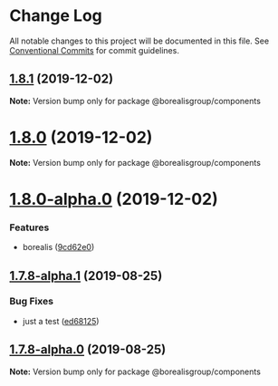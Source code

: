 # Change Log

All notable changes to this project will be documented in this file.
See [Conventional Commits](https://conventionalcommits.org) for commit guidelines.

## [1.8.1](https://github.com/borealisgroup/borealis/tree/master/packages/@borealisgroup/components/compare/@borealisgroup/components@1.8.0...@borealisgroup/components@1.8.1) (2019-12-02)

**Note:** Version bump only for package @borealisgroup/components





# [1.8.0](https://github.com/borealisgroup/borealis/tree/master/packages/@borealisgroup/components/compare/@borealisgroup/components@1.8.0-alpha.0...@borealisgroup/components@1.8.0) (2019-12-02)

**Note:** Version bump only for package @borealisgroup/components





# [1.8.0-alpha.0](https://github.com/borealisgroup/borealis/tree/master/packages/@borealisgroup/components/compare/@borealisgroup/components@1.7.8-alpha.1...@borealisgroup/components@1.8.0-alpha.0) (2019-12-02)


### Features

* borealis ([9cd62e0](https://github.com/borealisgroup/borealis/tree/master/packages/@borealisgroup/components/commit/9cd62e08da44be893507f69f85e3763609e2139f))





## [1.7.8-alpha.1](https://github.com/borealisgroup/borealis/tree/master/packages/@borealisgroup/components/compare/@borealisgroup/components@1.7.8-alpha.0...@borealisgroup/components@1.7.8-alpha.1) (2019-08-25)

### Bug Fixes

- just a test ([ed68125](https://github.com/borealisgroup/borealis/tree/master/packages/@borealisgroup/components/commit/ed68125))

## [1.7.8-alpha.0](https://github.com/borealisgroup/borealis/tree/master/packages/@borealisgroup/components/compare/@borealisgroup/components@1.7.7...@borealisgroup/components@1.7.8-alpha.0) (2019-08-25)

**Note:** Version bump only for package @borealisgroup/components
